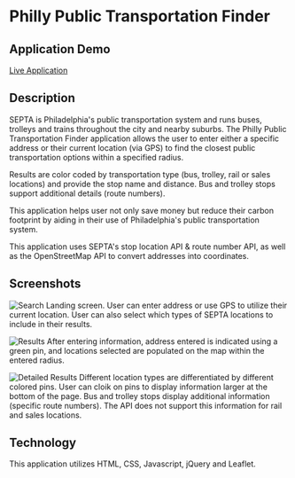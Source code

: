 # Philly Public Transportation Finder

## Application Demo
[Live Application](https://laursnow.github.io/Philly-Public-Transportation-Finder/ "Philly Public Transportaton Finder")

## Description

SEPTA is Philadelphia's public transportation system and runs buses, trolleys and trains throughout the city and nearby suburbs. The Philly Public Transportation Finder application allows the user to enter either a specific address or their current location (via GPS) to find the closest public transportation options within a specified radius.

Results are color coded by transportation type (bus, trolley, rail or sales locations) and provide the stop name and distance. Bus and trolley stops support additional details (route numbers).

This application helps user not only save money but reduce their carbon footprint by aiding in their use of Philadelphia's public transportation system.

This application uses SEPTA's stop location API & route number API, as well as the OpenStreetMap API to convert addresses into coordinates.

## Screenshots

![Search](https://raw.githubusercontent.com/laursnow/Philly-Public-Transportation-Finder/master/screenshots/search.png)
Landing screen. User can enter address or use GPS to utilize their current location. User can also select which types of SEPTA locations to include in their results.

![Results](https://raw.githubusercontent.com/laursnow/Philly-Public-Transportation-Finder/master/screenshots/results.png)
After entering information, address entered is indicated using a green pin, and locations selected are populated on the map within the entered radius.

![Detailed Results](https://raw.githubusercontent.com/laursnow/Philly-Public-Transportation-Finder/master/screenshots/result-details.png)
Different location types are differentiated by different colored pins. User can cloik on pins to display information larger at the bottom of the page. Bus and trolley stops display additional information (specific route numbers). The API does not support this information for rail and sales locations.

## Technology

This application utilizes HTML, CSS, Javascript, jQuery and Leaflet.
